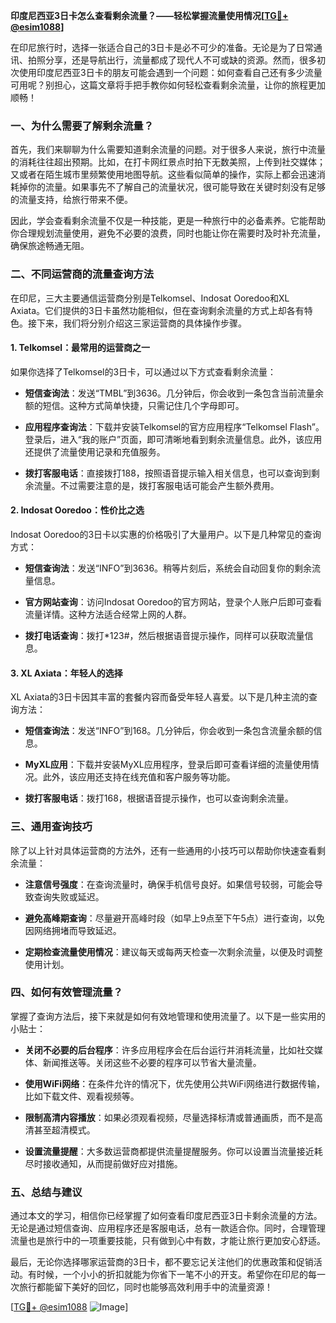 **印度尼西亚3日卡怎么查看剩余流量？——轻松掌握流量使用情况[[TG💪+ @esim1088](https://t.me/s/esim1088)]**

在印尼旅行时，选择一张适合自己的3日卡是必不可少的准备。无论是为了日常通讯、拍照分享，还是导航出行，流量都成了现代人不可或缺的资源。然而，很多初次使用印度尼西亚3日卡的朋友可能会遇到一个问题：如何查看自己还有多少流量可用呢？别担心，这篇文章将手把手教你如何轻松查看剩余流量，让你的旅程更加顺畅！

### 一、为什么需要了解剩余流量？

首先，我们来聊聊为什么需要知道剩余流量的问题。对于很多人来说，旅行中流量的消耗往往超出预期。比如，在打卡网红景点时拍下无数美照，上传到社交媒体；又或者在陌生城市里频繁使用地图导航。这些看似简单的操作，实际上都会迅速消耗掉你的流量。如果事先不了解自己的流量状况，很可能导致在关键时刻没有足够的流量支持，给旅行带来不便。

因此，学会查看剩余流量不仅是一种技能，更是一种旅行中的必备素养。它能帮助你合理规划流量使用，避免不必要的浪费，同时也能让你在需要时及时补充流量，确保旅途畅通无阻。

### 二、不同运营商的流量查询方法

在印尼，三大主要通信运营商分别是Telkomsel、Indosat Ooredoo和XL Axiata。它们提供的3日卡虽然功能相似，但在查询剩余流量的方式上却各有特色。接下来，我们将分别介绍这三家运营商的具体操作步骤。

#### 1. Telkomsel：最常用的运营商之一

如果你选择了Telkomsel的3日卡，可以通过以下方式查看剩余流量：

- **短信查询法**：发送“TMBL”到3636。几分钟后，你会收到一条包含当前流量余额的短信。这种方式简单快捷，只需记住几个字母即可。
  
- **应用程序查询法**：下载并安装Telkomsel的官方应用程序“Telkomsel Flash”。登录后，进入“我的账户”页面，即可清晰地看到剩余流量信息。此外，该应用还提供了流量使用记录和充值服务。

- **拨打客服电话**：直接拨打188，按照语音提示输入相关信息，也可以查询到剩余流量。不过需要注意的是，拨打客服电话可能会产生额外费用。

#### 2. Indosat Ooredoo：性价比之选

Indosat Ooredoo的3日卡以实惠的价格吸引了大量用户。以下是几种常见的查询方式：

- **短信查询法**：发送“INFO”到3636。稍等片刻后，系统会自动回复你的剩余流量信息。
  
- **官方网站查询**：访问Indosat Ooredoo的官方网站，登录个人账户后即可查看流量详情。这种方法适合经常上网的人群。

- **拨打电话查询**：拨打*123#，然后根据语音提示操作，同样可以获取流量信息。

#### 3. XL Axiata：年轻人的选择

XL Axiata的3日卡因其丰富的套餐内容而备受年轻人喜爱。以下是几种主流的查询方法：

- **短信查询法**：发送“INFO”到168。几分钟后，你会收到一条包含流量余额的信息。
  
- **MyXL应用**：下载并安装MyXL应用程序，登录后即可查看详细的流量使用情况。此外，该应用还支持在线充值和客户服务等功能。

- **拨打客服电话**：拨打168，根据语音提示操作，也可以查询剩余流量。

### 三、通用查询技巧

除了以上针对具体运营商的方法外，还有一些通用的小技巧可以帮助你快速查看剩余流量：

- **注意信号强度**：在查询流量时，确保手机信号良好。如果信号较弱，可能会导致查询失败或延迟。
  
- **避免高峰期查询**：尽量避开高峰时段（如早上9点至下午5点）进行查询，以免因网络拥堵而导致延迟。

- **定期检查流量使用情况**：建议每天或每两天检查一次剩余流量，以便及时调整使用计划。

### 四、如何有效管理流量？

掌握了查询方法后，接下来就是如何有效地管理和使用流量了。以下是一些实用的小贴士：

- **关闭不必要的后台程序**：许多应用程序会在后台运行并消耗流量，比如社交媒体、新闻推送等。关闭这些不必要的程序可以节省大量流量。
  
- **使用WiFi网络**：在条件允许的情况下，优先使用公共WiFi网络进行数据传输，比如下载文件、观看视频等。

- **限制高清内容播放**：如果必须观看视频，尽量选择标清或普通画质，而不是高清甚至超清模式。

- **设置流量提醒**：大多数运营商都提供流量提醒服务。你可以设置当流量接近耗尽时接收通知，从而提前做好应对措施。

### 五、总结与建议

通过本文的学习，相信你已经掌握了如何查看印度尼西亚3日卡剩余流量的方法。无论是通过短信查询、应用程序还是客服电话，总有一款适合你。同时，合理管理流量也是旅行中的一项重要技能，只有做到心中有数，才能让旅行更加安心舒适。

最后，无论你选择哪家运营商的3日卡，都不要忘记关注他们的优惠政策和促销活动。有时候，一个小小的折扣就能为你省下一笔不小的开支。希望你在印尼的每一次旅行都能留下美好的回忆，同时也能够高效利用手中的流量资源！

[[TG💪+ @esim1088](https://t.me/s/esim1088) ![Image](https://i.postimg.cc/4NQfJmqS/Snipaste-2025-05-13-00-14-12.png)]